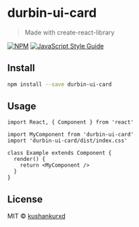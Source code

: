 # durbin-ui-card

> Made with create-react-library

[![NPM](https://img.shields.io/npm/v/durbin-ui-card.svg)](https://www.npmjs.com/package/durbin-ui-card) [![JavaScript Style Guide](https://img.shields.io/badge/code_style-standard-brightgreen.svg)](https://standardjs.com)

## Install

```bash
npm install --save durbin-ui-card
```

## Usage

```tsx
import React, { Component } from 'react'

import MyComponent from 'durbin-ui-card'
import 'durbin-ui-card/dist/index.css'

class Example extends Component {
  render() {
    return <MyComponent />
  }
}
```

## License

MIT © [kushankurxd](https://github.com/kushankurxd)
